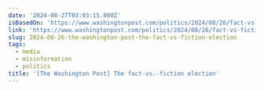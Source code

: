 ```yaml
---
date: '2024-08-27T03:03:15.000Z'
isBasedOn: 'https://www.washingtonpost.com/politics/2024/08/26/fact-vs-fiction-election'
link: 'https://www.washingtonpost.com/politics/2024/08/26/fact-vs-fiction-election'
slug: 2024-08-26-the-washington-post-the-fact-vs-fiction-election
tags:
  - media
  - misinformation
  - politics
title: '[The Washington Post] The fact-vs.-fiction election'
---
```

 
